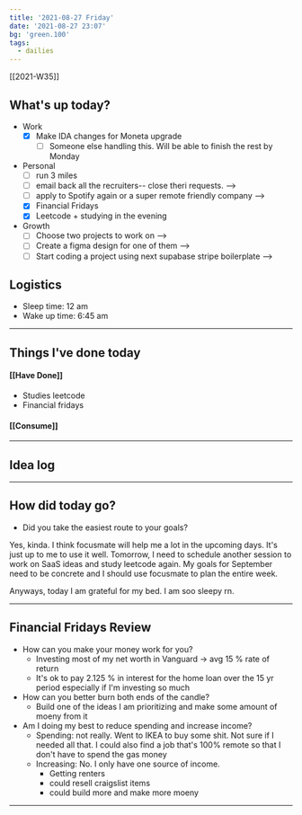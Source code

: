 ```yaml
---
title: '2021-08-27 Friday'
date: '2021-08-27 23:07'
bg: 'green.100' 
tags:
  - dailies
---
```


[[2021-W35]]
## What's up today?
- Work
	- [x] Make IDA changes for Moneta upgrade
		- [ ] Someone else handling this. Will be able to finish the rest by Monday
- Personal
	- [ ] run 3 miles
	- [ ] email back all the recruiters-- close theri requests. -->
	- [ ] apply to Spotify again or a super remote friendly company -->
	- [x] Financial Fridays
	- [x] Leetcode + studying in the evening
- Growth
	- [ ] Choose two projects to work on -->
	- [ ] Create a figma design for one of them -->
	- [ ] Start coding a project using next supabase stripe boilerplate -->

## Logistics
- Sleep time: 12 am
- Wake up time: 6:45 am

___________________________
## Things I've done today

#### [[Have Done]]
- Studies leetcode
- Financial fridays 
#### [[Consume]]

___________________________

## Idea log

___________________________
## How did today go?
- Did you take the easiest route to your goals?

Yes, kinda. I think focusmate will help me a lot in the upcoming days. It's just up to me to use it well. Tomorrow, I need to schedule another session to work on SaaS ideas and study leetcode again. My goals for September need to be concrete and I should use focusmate to plan the entire week.

Anyways, today I am grateful for my bed. I am soo sleepy rn.


______
## Financial Fridays Review
- How can you make your money work for you?
	- Investing most of my net worth in Vanguard -> avg 15 % rate of return
	- It's ok to pay 2.125 % in interest for the home loan over the 15 yr period especially if I'm investing so much
- How can you better burn both ends of the candle? 
	- Build one of the ideas I am prioritizing and make some amount of moeny from it
- Am I doing my best to reduce spending and increase income?
	- Spending: not really. Went to IKEA to buy some shit. Not sure if I needed all that. I could also find a job that's 100% remote so that I don't have to spend the gas money
	- Increasing: No. I only have one source of income.
		- Getting renters
		- could resell craigslist items
		- could build more and make more moeny

________________
